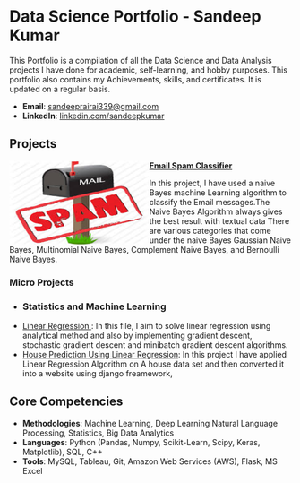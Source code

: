 # Data Science Portfolio - Sandeep Kumar
This Portfolio is a compilation of all the Data Science and Data Analysis projects I have done for academic, self-learning, and hobby purposes. This portfolio also contains my Achievements, skills, and certificates. It is updated on a regular basis.

- **Email**: [sandeeprairai339@gmail.com](sandeeprairai339@gmail.com)
- **LinkedIn**: [linkedin.com/sandeepkumar](https://www.linkedin.com/in/sandeep-kumar-935662228/)
## Projects

<img align="left" width="250" height="150" src="https://github.com/sandeeprairai/Portfolio/blob/main/Images/spam.jpg"> **[Email Spam Classifier](https://github.com/sandeeprairai/spam_detection)**

In this project, I have used a naive Bayes machine Learning algorithm to classify the Email messages.The Naive Bayes Algorithm always gives the best result with textual data  There are various categories that come under the naive Bayes Gaussian Naive Bayes, Multinomial Naive Bayes, Complement Naive Bayes, and Bernoulli Naive Bayes.


### Micro Projects
- ### Statistics and Machine Learning
- [Linear Regression ](https://github.com/sandeeprairai/Machine-Learning/blob/main/Linear%20Regression/Gradient_Descent_step_by_step.ipynb) : In this file, I aim to solve linear regression using analytical method and also by implementing gradient descent, stochastic gradient descent and minibatch gradient descent algorithms.
- [House Prediction Using Linear Regression]((https://github.com/sandeeprairai/django2/tree/Django/House_Price_Prediction_in%20Django)): In this project I have applied Linear Regression Algorithm on A house data set and then converted it into a website using django freamework,
 







 
## Core Competencies

- **Methodologies**: Machine Learning, Deep Learning Natural Language Processing, Statistics,  Big Data Analytics
- **Languages**: Python (Pandas, Numpy, Scikit-Learn, Scipy, Keras, Matplotlib), SQL, C++
- **Tools**: MySQL, Tableau, Git,  Amazon Web Services (AWS), Flask, MS Excel




